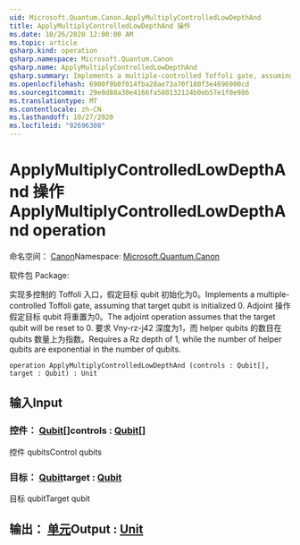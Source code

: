 ```yaml
---
uid: Microsoft.Quantum.Canon.ApplyMultiplyControlledLowDepthAnd
title: ApplyMultiplyControlledLowDepthAnd 操作
ms.date: 10/26/2020 12:00:00 AM
ms.topic: article
qsharp.kind: operation
qsharp.namespace: Microsoft.Quantum.Canon
qsharp.name: ApplyMultiplyControlledLowDepthAnd
qsharp.summary: Implements a multiple-controlled Toffoli gate, assuming that target qubit is initialized 0.  The adjoint operation assumes that the target qubit will be reset to 0.  Requires a Rz depth of 1, while the number of helper qubits are exponential in the number of qubits.
ms.openlocfilehash: 6900f9b0f014fba28ae73a70f180f3e4696900cd
ms.sourcegitcommit: 29e0d88a30e4166fa580132124b0eb57e1f0e986
ms.translationtype: MT
ms.contentlocale: zh-CN
ms.lasthandoff: 10/27/2020
ms.locfileid: "92696308"
---
```

# <a name="applymultiplycontrolledlowdepthand-operation"></a><span data-ttu-id="87a23-102">ApplyMultiplyControlledLowDepthAnd 操作</span><span class="sxs-lookup"><span data-stu-id="87a23-102">ApplyMultiplyControlledLowDepthAnd operation</span></span>

<span data-ttu-id="87a23-103">命名空间： [Canon](xref:Microsoft.Quantum.Canon)</span><span class="sxs-lookup"><span data-stu-id="87a23-103">Namespace: [Microsoft.Quantum.Canon](xref:Microsoft.Quantum.Canon)</span></span>

<span data-ttu-id="87a23-104">软件包 [](https://nuget.org/packages/)</span><span class="sxs-lookup"><span data-stu-id="87a23-104">Package: [](https://nuget.org/packages/)</span></span>


<span data-ttu-id="87a23-105">实现多控制的 Toffoli 入口，假定目标 qubit 初始化为0。</span><span class="sxs-lookup"><span data-stu-id="87a23-105">Implements a multiple-controlled Toffoli gate, assuming that target qubit is initialized 0.</span></span>  <span data-ttu-id="87a23-106">Adjoint 操作假定目标 qubit 将重置为0。</span><span class="sxs-lookup"><span data-stu-id="87a23-106">The adjoint operation assumes that the target qubit will be reset to 0.</span></span>  <span data-ttu-id="87a23-107">要求 Vny-rz-j42 深度为1，而 helper qubits 的数目在 qubits 数量上为指数。</span><span class="sxs-lookup"><span data-stu-id="87a23-107">Requires a Rz depth of 1, while the number of helper qubits are exponential in the number of qubits.</span></span>

```qsharp
operation ApplyMultiplyControlledLowDepthAnd (controls : Qubit[], target : Qubit) : Unit
```


## <a name="input"></a><span data-ttu-id="87a23-108">输入</span><span class="sxs-lookup"><span data-stu-id="87a23-108">Input</span></span>

### <a name="controls--qubit"></a><span data-ttu-id="87a23-109">控件： [Qubit](xref:microsoft.quantum.lang-ref.qubit)[]</span><span class="sxs-lookup"><span data-stu-id="87a23-109">controls : [Qubit](xref:microsoft.quantum.lang-ref.qubit)[]</span></span>

<span data-ttu-id="87a23-110">控件 qubits</span><span class="sxs-lookup"><span data-stu-id="87a23-110">Control qubits</span></span>


### <a name="target--qubit"></a><span data-ttu-id="87a23-111">目标： [Qubit](xref:microsoft.quantum.lang-ref.qubit)</span><span class="sxs-lookup"><span data-stu-id="87a23-111">target : [Qubit](xref:microsoft.quantum.lang-ref.qubit)</span></span>

<span data-ttu-id="87a23-112">目标 qubit</span><span class="sxs-lookup"><span data-stu-id="87a23-112">Target qubit</span></span>



## <a name="output--unit"></a><span data-ttu-id="87a23-113">输出： [单元](xref:microsoft.quantum.lang-ref.unit)</span><span class="sxs-lookup"><span data-stu-id="87a23-113">Output : [Unit](xref:microsoft.quantum.lang-ref.unit)</span></span>

